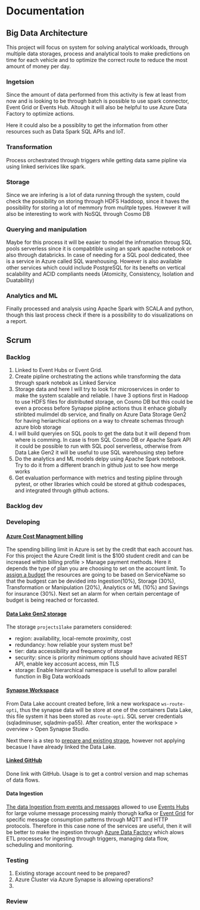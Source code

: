 # Documentation

## Big Data Architecture
This project will focus on system for solving analytical workloads, through multiple data storages, process and analytical tools to make predictions on time for each vehicle and to optimize the correct route to reduce the most amount of money per day.

### Ingetsion
Since the amount of data performed from this activity is few at least from now and is looking to be through batch is possible to use spark connector, Event Grid or Events Hub. Altough it will also be helpful to use Azure Data Factory to optimize actions.

Here it could also be a possiblity to get the information from other resources such as Data Spark SQL APIs and IoT.

### Transformation
Process orchestrated through triggers while getting data same pipline via using linked serivices like spark.

### Storage
Since we are infering is a lot of data running through the system, could check the possibility on storing through HDFS Haddoop, since it haves the possibility for storing a lot of memmory from mulitple types. However it will also be interesting to work with NoSQL through Cosmo DB

### Querying and manipulation
Maybe for this process it will be easier to model the infromation throug SQL pools serverless since it is compabtible using an spark apache notebook or also through databricks. In case of needing for a SQL pool dedicated, thee is a service in Azure called SQL warehousing. However is also available other services which could include PostgreSQL for its benefts on vertical scalability and ACID compliants needs (Atomicity, Consistency, Isolation and Duatability)

### Analytics and ML
Finally processed and analysis using Apache Spark with SCALA and python, though this last process check if there is a possibility to do visualizations on a report.


## Scrum 
### Backlog
1.  Linked to  Event Hubs or Event Grid.
2. Create pipline orchestrating the actions while transforming the data through spark notebok as Linked Service
3. Storage data and here I will try to look for microservices in order to make the system scalable and reliable. I have 3 options first in Hadoop to use HDFS files for distributed storage, on Cosmo DB but this could be even a process before Synapse pipline actions thus it enhace globally stiribted mulimdel db service, and finally on Azure Data Storage Gen2 for having heriarchical options on a way to chreate schemas through azure blob storage
4. I will build queryies on SQL pools to get the data but it will depend from where is comming. In case is from SQL Cosmo DB or Apache Spark API it could be possible to run with SQL pool serverless, otherwise from Data Lake Gen2 it will be useful to use SQL warehousing step before
5. Do the analytics and ML models delpy using Apache Spark notebook. Try to do it from a different branch in github just to see how merge works
6. Get evaluation performance with metrics and testing pipline through pytest, or other libraries which could be stored at  github codespaces, and integrated through github actions.

### Backlog dev

### Developing
#### [Azure Cost Managment billing](https://learn.microsoft.com/en-us/azure/cost-management-billing/understand/mca-overview)
The spending billing limit in Azure is set by the credit that each account has. For this project the Azure Credit limit is the $100 student credit and can be increased within billing profile > Manage payment methods. Here it depends the type of plan you are choosing to set on the account limit.
To [assign a budget](https://learn.microsoft.com/en-us/azure/cost-management-billing/costs/tutorial-acm-create-budgets) the resources are going to be based on ServiceName so that the budgest can be devided into Ingestion(10%), Storage (30%), Transformation or Manipulation (20%), Analytics or ML (10%) and Savings for insurance (30%). Next set an alarm for when certain percentage of budget is being reached or forcasted.


#### [Data Lake Gen2 storage](https://learn.microsoft.com/en-us/azure/storage/blobs/create-data-lake-storage-account)
The storage ```projects1lake``` parameters considered:
- region: availability, local-remote proximity, cost
- redundancy: how reliable your system must be?
- tier: data accessibility and frequency of storage
- security: since is priority minimum options should have acivated REST API, enable key accosunt access, min TLS
- storage: Enable hierarchical namespace is usefull to allow parallel function in Big Data workloads

#### [Synapse Workspace](https://learn.microsoft.com/en-us/azure/synapse-analytics/quickstart-create-workspace)
From Data Lake account created before, link a new workspace ```ws-route-opti```, thus the synapse data will be store at one of the containers Data Lake, this file system it has been stored as ```route-opti```. SQL server credentials (sqladminuser, sqladmin-pa55). After creation, enter the workspace > overview > Open Synapse Studio. 

Next there is a step to [prepare and existing strage](https://learn.microsoft.com/en-us/azure/synapse-analytics/quickstart-create-workspace#prepare-an-existing-storage-account-for-use-with-azure-synapse-analytics), however not applying becasue I have already linked the Data Lake. 

#### [Linked GitHub](https://learn.microsoft.com/en-us/azure/data-factory/connector-github?tabs=synapse-analytics)
Done link with GitHub. Usage is to get a control version and map schemas of data flows.

#### Data Ingestion

[The data Ingestion from events and messages](https://learn.microsoft.com/en-us/azure/service-bus-messaging/compare-messaging-services) allowed to use [Events Hubs](https://learn.microsoft.com/en-us/azure/event-hubs/event-hubs-features) for large volume message processing mainly thorugh kafka or [Event Grid](https://learn.microsoft.com/en-us/azure/event-grid/overview) for specific message consumption patterns through MQTT and HTTP protocols. Therefore in this case none of the services are useful, then it will be better to make the ingestion through [Azure Data Factory](https://learn.microsoft.com/en-us/azure/data-factory/introduction) which alows ETL processes for ingesting through triggers, managing data flow, scheduling and monitoring.


### Testing
1. Existing storage account need to be prepared?
2. Azure Cluster via Azure Synapse is allowing operations?
3. 

### Review



